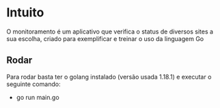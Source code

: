 # Intuito

O monitoramento é um aplicativo que verifica o status de diversos sites a sua escolha, criado para exemplificar e treinar o uso da linguagem Go

## Rodar

Para rodar basta ter o golang instalado (versão usada 1.18.1) e executar o seguinte comando:

* go run main.go
